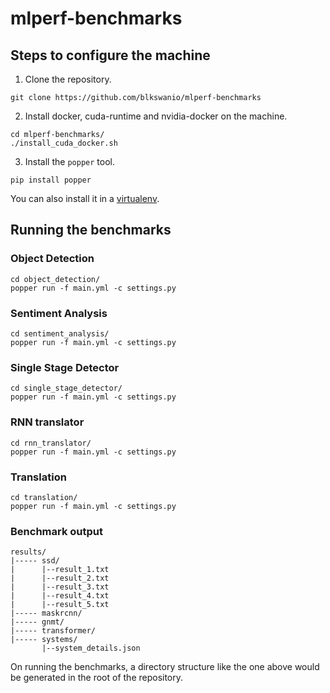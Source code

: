 # mlperf-benchmarks

## Steps to configure the machine

1. Clone the repository.
```
git clone https://github.com/blkswanio/mlperf-benchmarks
```

2. Install docker, cuda-runtime and nvidia-docker on the machine.
```
cd mlperf-benchmarks/
./install_cuda_docker.sh
```

3. Install the `popper` tool.
```
pip install popper
```

You can also install it in a [virtualenv](https://packaging.python.org/guides/installing-using-pip-and-virtual-environments/#creating-a-virtual-environment).
 
## Running the benchmarks

### Object Detection
```
cd object_detection/
popper run -f main.yml -c settings.py
```

### Sentiment Analysis
```
cd sentiment_analysis/
popper run -f main.yml -c settings.py
```

### Single Stage Detector
```
cd single_stage_detector/
popper run -f main.yml -c settings.py
```

### RNN translator
```
cd rnn_translator/
popper run -f main.yml -c settings.py
```

### Translation
```
cd translation/
popper run -f main.yml -c settings.py
```

### Benchmark output

```
results/
|----- ssd/
|      |--result_1.txt
|      |--result_2.txt
|      |--result_3.txt
|      |--result_4.txt
|      |--result_5.txt
|----- maskrcnn/
|----- gnmt/
|----- transformer/
|----- systems/
       |--system_details.json
```
On running the benchmarks, a directory structure like the one above would be generated in the root of the repository.